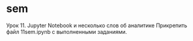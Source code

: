 # sem

Урок 11. Jupyter Notebook и несколько слов об аналитике
Прикрепить файл 11sem.ipynb с выполненными заданиями.
